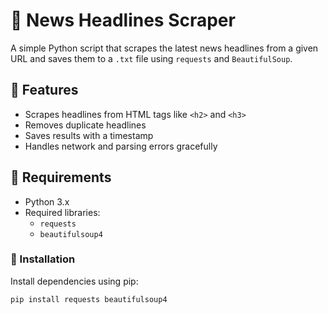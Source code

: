 # 📰 News Headlines Scraper

A simple Python script that scrapes the latest news headlines from a given URL and saves them to a `.txt` file using `requests` and `BeautifulSoup`.

## 📌 Features

- Scrapes headlines from HTML tags like `<h2>` and `<h3>`
- Removes duplicate headlines
- Saves results with a timestamp
- Handles network and parsing errors gracefully


## 🧰 Requirements

- Python 3.x
- Required libraries:
  - `requests`
  - `beautifulsoup4`

### 🔧 Installation

Install dependencies using pip:

```bash
pip install requests beautifulsoup4
